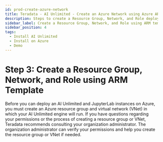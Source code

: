 ```yaml
---
id: prod-create-azure-network
title: Teradata - AI Unlimited - Create an Azure Network using Azure ARM
description: Steps to create a Resource Group, Network, and Role deploy AI Unlimited in a demo environment. 
sidebar_label: Create a Resource Group, Network, and Role using ARM template
sidebar_position: 4
tags:
  - Install AI Unlimited
  - Install on Azure
  - Demo
---
```


# Step 3: Create a Resource Group, Network, and Role using ARM Template 

Before you can deploy an AI Unlimited and JupyterLab instances on Azure, you must create an Azure resource group and virtual network (VNet) in which your AI Unlimited engine will run. If you have questions regarding your permissions or the process of creating a resource group or VNet, Teradata recommends consulting your organization administrator. The organization administrator can verify your permissions and help you create the resource group or VNet if needed.  


